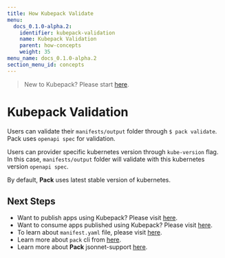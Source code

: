 ```yaml
---
title: How Kubepack Validate
menu:
  docs_0.1.0-alpha.2:
    identifier: kubepack-validation
    name: Kubepack Validation
    parent: how-concepts
    weight: 35
menu_name: docs_0.1.0-alpha.2
section_menu_id: concepts
---
```

> New to Kubepack? Please start [here](/docs/concepts/README.md).

# Kubepack Validation

Users can validate their `manifests/output` folder through `$ pack validate`. 
Pack uses `openapi spec` for validation. 

Users can provider specific kubernetes version through `kube-version` flag.
 In this case, `manifests/output` folder will validate with this kubernetes version `openapi spec`.
 
By default, **Pack** uses  latest stable version of kubernetes.  

## Next Steps

- Want to publish apps using Kubepack? Please visit [here](/docs/concepts/how/publisher.md).
- Want to consume apps published using Kubepack? Please visit [here](/docs/concepts/how/user.md).
- To learn about `manifest.yaml` file, please visit [here](/docs/concepts/how/manifest.md).
- Learn more about `pack` cli from [here](/docs/concepts/how/cli.md).
- Learn more about **Pack** jsonnet-support [here](/docs/concepts/how/jsonnet-support.md).
